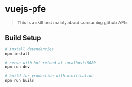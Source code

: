 # vuejs-pfe

> This is a skill test mainly about consuming github APIs

## Build Setup

``` bash
# install dependencies
npm install

# serve with hot reload at localhost:8080
npm run dev

# build for production with minification
npm run build
```

